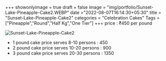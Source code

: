+++
showonlyimage = true
draft = false
image = "img/portfolio/Sunset-Lake-Pineapple-Cake2.WEBP"
date ="2022-08-07T16:14:30+05:30"
title = "Sunset-Lake-Pineapple-Cake2"
categories = "Celebration Cakes"
Tags = ["Pineapple","Round","Half Kg","One Tier"]
+++
price : ₹450 per pound
<!--more-->
![Sunset-Lake-Pineapple-Cake2](/img/portfolio/Sunset-Lake-Pineapple-Cake2.WEBP)
* 1 pound cake price serves 8-10 persons : 450
* 2 pound cake price serves 10-20 persons : 900
* 3 pound cake price serves 20-30 persons : 1350
